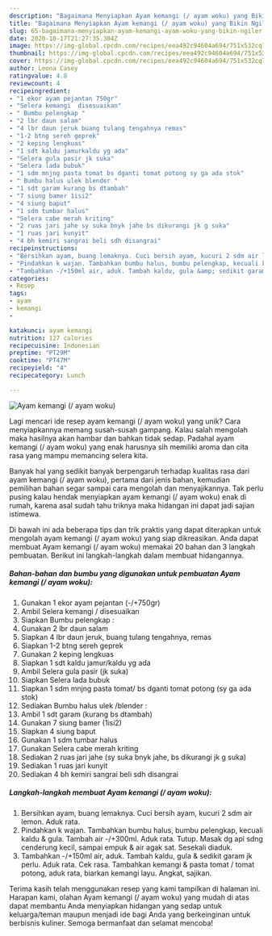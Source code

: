 ```yaml
---
description: "Bagaimana Menyiapkan Ayam kemangi (/ ayam woku) yang Bikin Ngiler"
title: "Bagaimana Menyiapkan Ayam kemangi (/ ayam woku) yang Bikin Ngiler"
slug: 65-bagaimana-menyiapkan-ayam-kemangi-ayam-woku-yang-bikin-ngiler
date: 2020-10-17T21:27:35.304Z
image: https://img-global.cpcdn.com/recipes/eea492c94604a694/751x532cq70/ayam-kemangi-ayam-woku-foto-resep-utama.jpg
thumbnail: https://img-global.cpcdn.com/recipes/eea492c94604a694/751x532cq70/ayam-kemangi-ayam-woku-foto-resep-utama.jpg
cover: https://img-global.cpcdn.com/recipes/eea492c94604a694/751x532cq70/ayam-kemangi-ayam-woku-foto-resep-utama.jpg
author: Leona Casey
ratingvalue: 4.8
reviewcount: 4
recipeingredient:
- "1 ekor ayam pejantan 750gr"
- "Selera kemangi  disesuaikan"
- " Bumbu pelengkap "
- "2 lbr daun salam"
- "4 lbr daun jeruk buang tulang tengahnya remas"
- "1-2 btng sereh geprek"
- "2 keping lengkuas"
- "1 sdt kaldu jamurkaldu yg ada"
- "Selera gula pasir jk suka"
- "Selera lada bubuk"
- "1 sdm mnjng pasta tomat bs dganti tomat potong sy ga ada stok"
- " Bumbu halus ulek blender "
- "1 sdt garam kurang bs dtambah"
- "7 siung bamer 1isi2"
- "4 siung baput"
- "1 sdm tumbar halus"
- "Selera cabe merah kriting"
- "2 ruas jari jahe sy suka bnyk jahe bs dikurangi jk g suka"
- "1 ruas jari kunyit"
- "4 bh kemiri sangrai beli sdh disangrai"
recipeinstructions:
- "Bersihkan ayam, buang lemaknya. Cuci bersih ayam, kucuri 2 sdm air lemon. Aduk rata."
- "Pindahkan k wajan. Tambahkan bumbu halus, bumbu pelengkap, kecuali kaldu &amp; gula. Tambah air -/+300ml. Aduk rata. Tutup. Masak dg api sdng cenderung kecil, sampai empuk &amp; air agak sat. Sesekali diaduk."
- "Tambahkan -/+150ml air, aduk. Tambah kaldu, gula &amp; sedikit garam jk perlu. Aduk rata. Cek rasa. Tambahkan kemangi &amp; pasta tomat / tomat potong, aduk rata, biarkan kemangi layu. Angkat, sajikan."
categories:
- Resep
tags:
- ayam
- kemangi
- 

katakunci: ayam kemangi  
nutrition: 127 calories
recipecuisine: Indonesian
preptime: "PT29M"
cooktime: "PT47M"
recipeyield: "4"
recipecategory: Lunch

---
```



![Ayam kemangi (/ ayam woku)](https://img-global.cpcdn.com/recipes/eea492c94604a694/751x532cq70/ayam-kemangi-ayam-woku-foto-resep-utama.jpg)

Lagi mencari ide resep ayam kemangi (/ ayam woku) yang unik? Cara menyiapkannya memang susah-susah gampang. Kalau salah mengolah maka hasilnya akan hambar dan bahkan tidak sedap. Padahal ayam kemangi (/ ayam woku) yang enak harusnya sih memiliki aroma dan cita rasa yang mampu memancing selera kita.



Banyak hal yang sedikit banyak berpengaruh terhadap kualitas rasa dari ayam kemangi (/ ayam woku), pertama dari jenis bahan, kemudian pemilihan bahan segar sampai cara mengolah dan menyajikannya. Tak perlu pusing kalau hendak menyiapkan ayam kemangi (/ ayam woku) enak di rumah, karena asal sudah tahu triknya maka hidangan ini dapat jadi sajian istimewa.


Di bawah ini ada beberapa tips dan trik praktis yang dapat diterapkan untuk mengolah ayam kemangi (/ ayam woku) yang siap dikreasikan. Anda dapat membuat Ayam kemangi (/ ayam woku) memakai 20 bahan dan 3 langkah pembuatan. Berikut ini langkah-langkah dalam membuat hidangannya.

<!--inarticleads1-->

##### Bahan-bahan dan bumbu yang digunakan untuk pembuatan Ayam kemangi (/ ayam woku):

1. Gunakan 1 ekor ayam pejantan (-/+750gr)
1. Ambil Selera kemangi / disesuaikan
1. Siapkan  Bumbu pelengkap :
1. Gunakan 2 lbr daun salam
1. Siapkan 4 lbr daun jeruk, buang tulang tengahnya, remas
1. Siapkan 1-2 btng sereh geprek
1. Gunakan 2 keping lengkuas
1. Siapkan 1 sdt kaldu jamur/kaldu yg ada
1. Ambil Selera gula pasir (jk suka)
1. Siapkan Selera lada bubuk
1. Siapkan 1 sdm mnjng pasta tomat/ bs dganti tomat potong (sy ga ada stok)
1. Sediakan  Bumbu halus ulek /blender :
1. Ambil 1 sdt garam (kurang bs dtambah)
1. Gunakan 7 siung bamer (1isi2)
1. Siapkan 4 siung baput
1. Gunakan 1 sdm tumbar halus
1. Gunakan Selera cabe merah kriting
1. Sediakan 2 ruas jari jahe (sy suka bnyk jahe, bs dikurangi jk g suka)
1. Sediakan 1 ruas jari kunyit
1. Sediakan 4 bh kemiri sangrai beli sdh disangrai




<!--inarticleads2-->

##### Langkah-langkah membuat Ayam kemangi (/ ayam woku):

1. Bersihkan ayam, buang lemaknya. Cuci bersih ayam, kucuri 2 sdm air lemon. Aduk rata.
1. Pindahkan k wajan. Tambahkan bumbu halus, bumbu pelengkap, kecuali kaldu &amp; gula. Tambah air -/+300ml. Aduk rata. Tutup. Masak dg api sdng cenderung kecil, sampai empuk &amp; air agak sat. Sesekali diaduk.
1. Tambahkan -/+150ml air, aduk. Tambah kaldu, gula &amp; sedikit garam jk perlu. Aduk rata. Cek rasa. Tambahkan kemangi &amp; pasta tomat / tomat potong, aduk rata, biarkan kemangi layu. Angkat, sajikan.




Terima kasih telah menggunakan resep yang kami tampilkan di halaman ini. Harapan kami, olahan Ayam kemangi (/ ayam woku) yang mudah di atas dapat membantu Anda menyiapkan hidangan yang sedap untuk keluarga/teman maupun menjadi ide bagi Anda yang berkeinginan untuk berbisnis kuliner. Semoga bermanfaat dan selamat mencoba!

